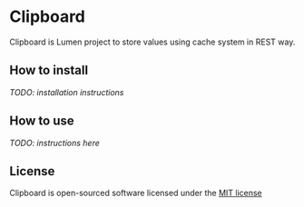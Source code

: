 # Clipboard

Clipboard is Lumen project to store values using cache system in REST way.


## How to install

*TODO: installation instructions*  

## How to use

*TODO: instructions here*  

## License

Clipboard is open-sourced software licensed under the [MIT license](http://opensource.org/licenses/MIT)
